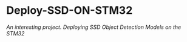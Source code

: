 # Deploy-SSD-ON-STM32

*An interesting project. Deploying SSD Object Detection Models on the STM32*
